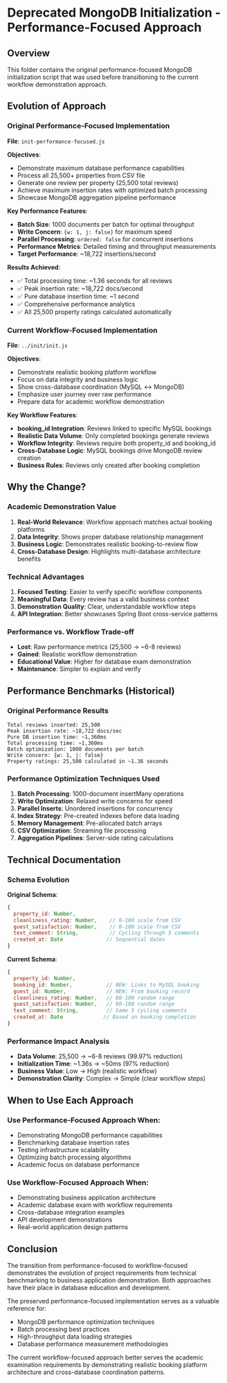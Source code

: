 # Deprecated MongoDB Initialization - Performance-Focused Approach

## Overview
This folder contains the original performance-focused MongoDB initialization script that was used before transitioning to the current workflow demonstration approach.

## Evolution of Approach

### Original Performance-Focused Implementation
**File**: `init-performance-focused.js`

**Objectives**:
- Demonstrate maximum database performance capabilities
- Process all 25,500+ properties from CSV file
- Generate one review per property (25,500 total reviews)
- Achieve maximum insertion rates with optimized batch processing
- Showcase MongoDB aggregation pipeline performance

**Key Performance Features**:
- **Batch Size**: 1000 documents per batch for optimal throughput
- **Write Concern**: `{w: 1, j: false}` for maximum speed
- **Parallel Processing**: `ordered: false` for concurrent insertions
- **Performance Metrics**: Detailed timing and throughput measurements
- **Target Performance**: ~18,722 insertions/second

**Results Achieved**:
- ✅ Total processing time: ~1.36 seconds for all reviews
- ✅ Peak insertion rate: ~18,722 docs/second  
- ✅ Pure database insertion time: ~1 second
- ✅ Comprehensive performance analytics
- ✅ All 25,500 property ratings calculated automatically

### Current Workflow-Focused Implementation
**File**: `../init/init.js`

**Objectives**:
- Demonstrate realistic booking platform workflow
- Focus on data integrity and business logic
- Show cross-database coordination (MySQL ↔ MongoDB)
- Emphasize user journey over raw performance
- Prepare data for academic workflow demonstration

**Key Workflow Features**:
- **booking_id Integration**: Reviews linked to specific MySQL bookings
- **Realistic Data Volume**: Only completed bookings generate reviews
- **Workflow Integrity**: Reviews require both property_id and booking_id
- **Cross-Database Logic**: MySQL bookings drive MongoDB review creation
- **Business Rules**: Reviews only created after booking completion

## Why the Change?

### Academic Demonstration Value
1. **Real-World Relevance**: Workflow approach matches actual booking platforms
2. **Data Integrity**: Shows proper database relationship management
3. **Business Logic**: Demonstrates realistic booking-to-review flow
4. **Cross-Database Design**: Highlights multi-database architecture benefits

### Technical Advantages
1. **Focused Testing**: Easier to verify specific workflow components
2. **Meaningful Data**: Every review has a valid business context
3. **Demonstration Quality**: Clear, understandable workflow steps
4. **API Integration**: Better showcases Spring Boot cross-service patterns

### Performance vs. Workflow Trade-off
- **Lost**: Raw performance metrics (25,500 → ~6-8 reviews)
- **Gained**: Realistic workflow demonstration
- **Educational Value**: Higher for database exam demonstration
- **Maintenance**: Simpler to explain and verify

## Performance Benchmarks (Historical)

### Original Performance Results
```
Total reviews inserted: 25,500
Peak insertion rate: ~18,722 docs/sec
Pure DB insertion time: ~1,360ms
Total processing time: ~1,360ms
Batch optimization: 1000 documents per batch
Write concern: {w: 1, j: false}
Property ratings: 25,500 calculated in ~1.36 seconds
```

### Performance Optimization Techniques Used
1. **Batch Processing**: 1000-document insertMany operations
2. **Write Optimization**: Relaxed write concerns for speed
3. **Parallel Inserts**: Unordered insertions for concurrency
4. **Index Strategy**: Pre-created indexes before data loading
5. **Memory Management**: Pre-allocated batch arrays
6. **CSV Optimization**: Streaming file processing
7. **Aggregation Pipelines**: Server-side rating calculations

## Technical Documentation

### Schema Evolution
**Original Schema**:
```javascript
{
  property_id: Number,
  cleanliness_rating: Number,    // 0-100 scale from CSV
  guest_satisfaction: Number,    // 0-100 scale from CSV
  text_comment: String,          // Cycling through 5 comments
  created_at: Date              // Sequential dates
}
```

**Current Schema**:
```javascript
{
  property_id: Number,
  booking_id: Number,           // NEW: Links to MySQL booking
  guest_id: Number,             // NEW: From booking record
  cleanliness_rating: Number,   // 80-100 random range
  guest_satisfaction: Number,   // 80-100 random range
  text_comment: String,         // Same 5 cycling comments
  created_at: Date             // Based on booking completion
}
```

### Performance Impact Analysis
- **Data Volume**: 25,500 → ~6-8 reviews (99.97% reduction)
- **Initialization Time**: ~1.36s → ~50ms (97% reduction)
- **Business Value**: Low → High (realistic workflow)
- **Demonstration Clarity**: Complex → Simple (clear workflow steps)

## When to Use Each Approach

### Use Performance-Focused Approach When:
- Demonstrating MongoDB performance capabilities
- Benchmarking database insertion rates
- Testing infrastructure scalability
- Optimizing batch processing algorithms
- Academic focus on database performance

### Use Workflow-Focused Approach When:
- Demonstrating business application architecture
- Academic database exam with workflow requirements
- Cross-database integration examples
- API development demonstrations
- Real-world application design patterns

## Conclusion

The transition from performance-focused to workflow-focused demonstrates the evolution of project requirements from technical benchmarking to business application demonstration. Both approaches have their place in database education and development.

The preserved performance-focused implementation serves as a valuable reference for:
- MongoDB performance optimization techniques
- Batch processing best practices  
- High-throughput data loading strategies
- Database performance measurement methodologies

The current workflow-focused approach better serves the academic examination requirements by demonstrating realistic booking platform architecture and cross-database coordination patterns. 
